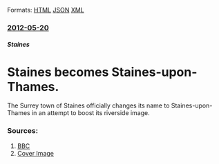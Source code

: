 
Formats: [HTML](/news/2012/05/20/staines-becomes-staines-upon-thames.html)  [JSON](/news/2012/05/20/staines-becomes-staines-upon-thames.json)  [XML](/news/2012/05/20/staines-becomes-staines-upon-thames.xml)  

### [2012-05-20](/news/2012/05/20/index.md)

##### Staines
# Staines becomes Staines-upon-Thames. 

The Surrey town of Staines officially changes its name to Staines-upon-Thames in an attempt to boost its riverside image.


### Sources:

1. [BBC](http://www.bbc.co.uk/news/uk-england-surrey-18118309)
1. [Cover Image](https://ichef-1.bbci.co.uk/news/1024/media/images/60357000/jpg/_60357559_60357558.jpg)
